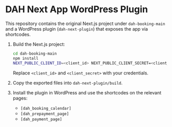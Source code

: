 # DAH Next App WordPress Plugin

This repository contains the original Next.js project under `dah-booking-main`
and a WordPress plugin (`dah-next-plugin`) that exposes the app via shortcodes.

1. Build the Next.js project:
   ```bash
   cd dah-booking-main
   npm install
   NEXT_PUBLIC_CLIENT_ID=<client_id> NEXT_PUBLIC_CLIENT_SECRET=<client_secret> npx next build && npx next export -o ../dah-next-plugin/build
   ```
   Replace `<client_id>` and `<client_secret>` with your credentials.

2. Copy the exported files into `dah-next-plugin/build`.
3. Install the plugin in WordPress and use the shortcodes on the relevant pages:
   - `[dah_booking_calendar]`
   - `[dah_prepayment_page]`
   - `[dah_payment_page]`
